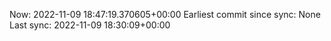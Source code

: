 Now: 2022-11-09 18:47:19.370605+00:00 Earliest commit since sync: None Last sync: 2022-11-09 18:30:09+00:00
